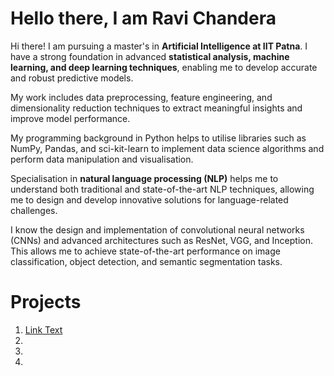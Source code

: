 # Hello there, I am Ravi Chandera
Hi there! 
I am pursuing a master's in **Artificial Intelligence at IIT Patna**. I have a strong foundation in advanced **statistical analysis, machine learning, and deep learning techniques**, enabling me to develop accurate and robust predictive models.

My work includes data preprocessing, feature engineering, and dimensionality reduction techniques to extract meaningful insights and improve model performance.

My programming background in Python helps to utilise libraries such as NumPy, Pandas, and sci-kit-learn to implement data science algorithms and perform data manipulation and visualisation.

Specialisation in **natural language processing (NLP)** helps me to understand both traditional and state-of-the-art NLP techniques, allowing me to design and develop innovative solutions for language-related challenges.

I know the design and implementation of convolutional neural networks (CNNs) and advanced architectures such as ResNet, VGG, and Inception. This allows me to achieve state-of-the-art performance on image classification, object detection, and semantic segmentation tasks.

# Projects
1. [Link Text](URL)
2.
3.
4.
